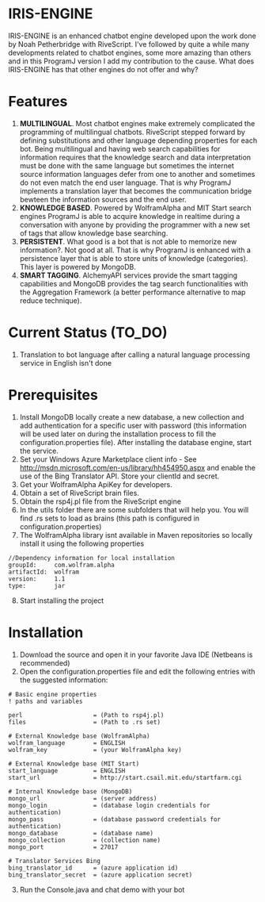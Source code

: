 IRIS-ENGINE
===========

IRIS-ENGINE is an enhanced chatbot engine developed upon the work done by Noah Petherbridge with RiveScript. I've followed by quite a while many developments related to chatbot engines, some more amazing than others and in this ProgramJ version
I add my contribution to the cause. What does IRIS-ENGINE has that other engines do not offer and why?

Features
========

1. **MULTILINGUAL**. Most chatbot engines make extremely complicated the programming of multilingual chatbots. RiveScript stepped forward by defining substitutions and other language depending properties for each bot. Being multilingual and having web search capabilities for information requires that the knowledge search and data interpretation must be done with the same language but sometimes the internet source information languages defer from one to another and sometimes do not even match the end user language. That is why ProgramJ implements a translation layer that becomes the communication bridge bewteen the information sources and the end user.
2. **KNOWLEDGE BASED**. Powered by WolframAlpha and MIT Start search engines ProgramJ is able to acquire knowledge in realtime during a conversation with anyone by providing the programmer with a new set of tags that allow knowledge base searching.
3. **PERSISTENT**. What good is a bot that is not able to memorize new information?. Not good at all. That is why ProgramJ is enhanced with a persistence layer that is able to store units of knowledge (categories). This layer is powered by MongoDB.
4. **SMART TAGGING**. AlchemyAPI services provide the smart tagging capabilities and MongoDB provides the tag search functionalities with the Aggregation Framework (a better performance alternative to map reduce technique).

Current Status (TO_DO)
======================

1. Translation to bot language after calling a natural language processing service in English isn't done

Prerequisites
==============

1. Install MongoDB locally create a new database, a new collection and add authentication for a specific user with password (this information will be used later on during the installation process to fill the configuration.properties file). After installing the database engine, start the service.
2. Set your Windows Azure Marketplace client info - See http://msdn.microsoft.com/en-us/library/hh454950.aspx and enable the use of the Bing Translator API. Store your clientId and secret.
3. Get your WolframAlpha ApiKey for developers.
4. Obtain a set of RiveScript brain files.
5. Obtain the rsp4j.pl file from the RiveScript engine
6. In the utils folder there are some subfolders that will help you. You will find .rs sets to load as brains (this path is configured in configuration.properties)
7. The WolframAlpha library isnt available in Maven repositories so locally install it using the following properties

```
//Dependency information for local installation
groupId:     com.wolfram.alpha
artifactId:  wolfram
version:     1.1
type:        jar
```

     
8. Start installing the project

Installation
============

1. Download the source and open it in your favorite Java IDE (Netbeans is recommended)
2. Open the configuration.properties file and edit the following entries with the suggested information:

```
# Basic engine properties
! paths and variables

perl                    = (Path to rsp4j.pl)
files                   = (Path to .rs set)

# External Knowledge base (WolframAlpha)
wolfram_language        = ENGLISH
wolfram_key             = (your WolframAlpha key)

# External Knowledge base (MIT Start)
start_language          = ENGLISH
start_url               = http://start.csail.mit.edu/startfarm.cgi

# Internal Knowledge base (MongoDB)
mongo_url               = (server address)
mongo_login             = (database login credentials for authentication)
mongo_pass              = (database password credentials for authentication)
mongo_database          = (database name)
mongo_collection        = (collection name)
mongo_port              = 27017

# Translator Services Bing
bing_translator_id      = (azure application id)
bing_translator_secret  = (azure application secret)
```

3. Run the Console.java and chat demo with your bot
